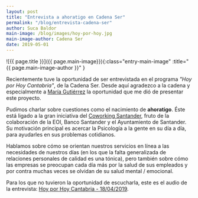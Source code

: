 ```yaml
---
layout: post
title: "Entrevista a ahoratigo en Cadena Ser"
permalink: "/blog/entrevista-cadena-ser"
author: Suca Baldor
main-image: /blog/images/hoy-por-hoy.jpg
main-image-author: Cadena Ser
date: 2019-05-01
---
```


![{{ page.title }}]({{ page.main-image}}){:class="entry-main-image" :title="{{ page.main-image-author }}" }

Recientemente tuve la oportunidad de ser entrevistada en el programa *"Hoy por Hoy Cantabria"*, de la Cadena Ser. Desde aquí agradezco a la cadena y especialmente a [María Gutiérrez](https://cadenaser.com/autor/maria_gutierrez_mediavilla/a/) la oportunidad que me dió de presentar este proyecto.

Pudimos charlar sobre cuestiones como el nacimiento de **ahoratigo**. Éste está ligado a la gran iniciativa del [Coworking Santander](https://www.eoi.es/es/espacios-coworking/santander), fruto de la colaboración de la EOI, Banco Santander y el Ayuntamiento de Santander. Su motivación principal es acercar la Psicología a la gente en su día a día, para ayudarles en sus problemas cotidianos.

Hablamos sobre cómo se orientan nuestros servicios en línea a las necesidades de nuestros días (en los que la falta generalizada de relaciones personales de calidad es una tónica), pero también sobre cómo las empresas se preocupan cada día más por la salud de sus empleados y por contra muchas veces se olvidan de su salud mental / emocional.

Para los que no tuvieron la oportunidad de escucharla, este es el audio de la entrevista:
[Hoy por Hoy Cantabria - 18/04/2019](https://drive.google.com/file/d/13Gt8hK9Bf95BfdDz7CpPRuUL1dPlA8Tn/view?usp=sharing).